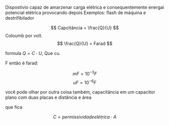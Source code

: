 Dispostivio capaz de amarzenar carga elétrica e consequentemente energai potencial elétrica provocando depois
Exemplos: flash de máquina e destrifibilador 


$$
Capcitância = \frac{Q}{U} 
$$
Coloumb por volt. 
$$
\frac{Q}{U} = Farad
$$

formula $Q = C \cdot U$, Que cu.

F então é farad:

$$
mF = 10^{-3}F
$$
$$
uF = 10^{-6}F
$$

você pode olhar por outra coisa também, capacitância em um capacitor plano com duas placas e distância e área

que fica

$$
C = permissividade elétrica \cdot A
$$
